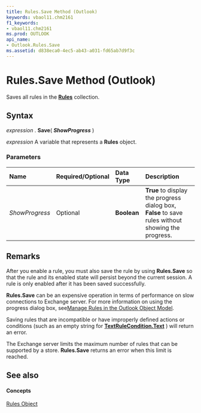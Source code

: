 ```yaml
---
title: Rules.Save Method (Outlook)
keywords: vbaol11.chm2161
f1_keywords:
- vbaol11.chm2161
ms.prod: OUTLOOK
api_name:
- Outlook.Rules.Save
ms.assetid: d838eca0-4ec5-ab43-a031-fd65ab7d9f3c
---
```



# Rules.Save Method (Outlook)

Saves all rules in the  **[Rules](rules-object-outlook.md)** collection.


## Syntax

 _expression_ . **Save**( **_ShowProgress_** )

 _expression_ A variable that represents a **Rules** object.


### Parameters



|**Name**|**Required/Optional**|**Data Type**|**Description**|
|:-----|:-----|:-----|:-----|
| _ShowProgress_|Optional| **Boolean**| **True** to display the progress dialog box, **False** to save rules without showing the progress.|

## Remarks

After you enable a rule, you must also save the rule by using  **Rules.Save** so that the rule and its enabled state will persist beyond the current session. A rule is only enabled after it has been saved successfully.

 **Rules.Save** can be an expensive operation in terms of performance on slow connections to Exchange server. For more information on using the progress dialog box, see[Manage Rules in the Outlook Object Model](http://msdn.microsoft.com/library/05ddd643-e9bd-a37d-b680-b8519960a5f6%28Office.15%29.aspx).

Saving rules that are incompatible or have improperly defined actions or conditions (such as an empty string for  **[TextRuleCondition.Text](textrulecondition-text-property-outlook.md)** ) will return an error.

The Exchange server limits the maximum number of rules that can be supported by a store.  **Rules.Save** returns an error when this limit is reached.


## See also


#### Concepts


[Rules Object](rules-object-outlook.md)

